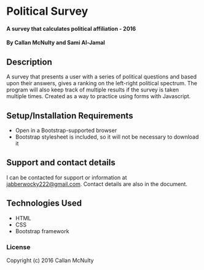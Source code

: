 # Political Survey

#### A survey that calculates political affiliation - 2016

#### By Callan McNulty and Sami Al-Jamal

## Description

A survey that presents a user with a series of political questions and based upon their answers, gives a ranking on the left-right political spectrum. The program will also keep track of multiple results if the survey is taken multiple times. Created as a way to practice using forms with Javascript.

## Setup/Installation Requirements

* Open in a Bootstrap-supported browser
* Bootstrap stylesheet is included, so it will not be necessary to download it

## Support and contact details

I can be contacted for support or information at jabberwocky222@gmail.com.
Contact details are also in the document.

## Technologies Used

* HTML
* CSS
* Bootstrap framework

### License

Copyright (c) 2016 Callan McNulty
